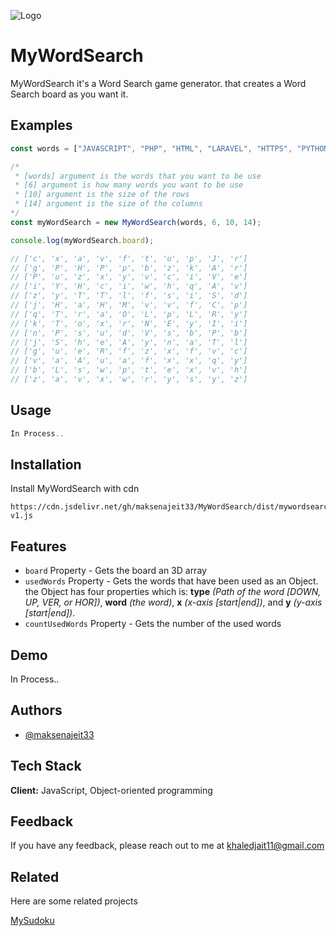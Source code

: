 
![Logo](https://iili.io/5KdoAv.png)

    
# MyWordSearch

MyWordSearch it's a Word Search game generator. that creates a Word Search board as you want it.
## Examples

```javascript
const words = ["JAVASCRIPT", "PHP", "HTML", "LARAVEL", "HTTPS", "PYTHON"];

/*
 * [words] argument is the words that you want to be use
 * [6] argument is how many words you want to be use
 * [10] argument is the size of the rows
 * [14] argument is the size of the columns
*/
const myWordSearch = new MyWordSearch(words, 6, 10, 14);

console.log(myWordSearch.board);

// ['c', 'x', 'a', 'v', 'f', 't', 'u', 'p', 'J', 'r']
// ['g', 'P', 'H', 'P', 'p', 'b', 'z', 'k', 'A', 'r']
// ['P', 'u', 'z', 'x', 'y', 'v', 'c', 'i', 'V', 'e']
// ['i', 'Y', 'H', 'c', 'i', 'w', 'h', 'q', 'A', 'v']
// ['z', 'y', 'T', 'T', 'l', 'f', 's', 'i', 'S', 'd']
// ['j', 'H', 'a', 'H', 'M', 'v', 'v', 'f', 'C', 'p']
// ['q', 'T', 'r', 'a', 'O', 'L', 'p', 'L', 'R', 'y']
// ['k', 'T', 'o', 'x', 'r', 'N', 'E', 'y', 'I', 'i']
// ['n', 'P', 's', 'u', 'd', 'V', 's', 'b', 'P', 'b']
// ['j', 'S', 'h', 'e', 'A', 'y', 'n', 'a', 'T', 'l']
// ['g', 'u', 'e', 'R', 'f', 'z', 'x', 'f', 'v', 'c']
// ['v', 'a', 'A', 'u', 'a', 'f', 'x', 'x', 'q', 'y']
// ['b', 'L', 's', 'w', 'p', 't', 'e', 'x', 'v', 'h']
// ['z', 'a', 'v', 'x', 'w', 'r', 'y', 's', 'y', 'z']

```

## Usage

```javascript
In Process..

```

  
## Installation

Install MyWordSearch with cdn

```
https://cdn.jsdelivr.net/gh/maksenajeit33/MyWordSearch/dist/mywordsearch-v1.js

```
    
## Features

- `board` Property - Gets the board an 3D array
- `usedWords` Property - Gets the words that have been used as an Object. the Object has four properties which is: **type** *(Path of the word [DOWN, UP, VER, or HOR])*, **word** *(the word)*, **x** *(x-axis [start|end])*, and **y** *(y-axis [start|end])*.
- `countUsedWords` Property - Gets the number of the used words

  
## Demo

In Process..
  
## Authors

- [@maksenajeit33](https://www.github.com/maksenajeit33)

  
## Tech Stack

**Client:** JavaScript, Object-oriented programming
  
## Feedback

If you have any feedback, please reach out to me at khaledjait11@gmail.com

  
## Related

Here are some related projects

[MySudoku](https://github.com/maksenajeit33/MySudoku)

  